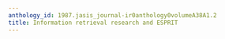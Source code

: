 ```yaml
---
anthology_id: 1987.jasis_journal-ir0anthology0volumeA38A1.2
title: Information retrieval research and ESPRIT
---
```

